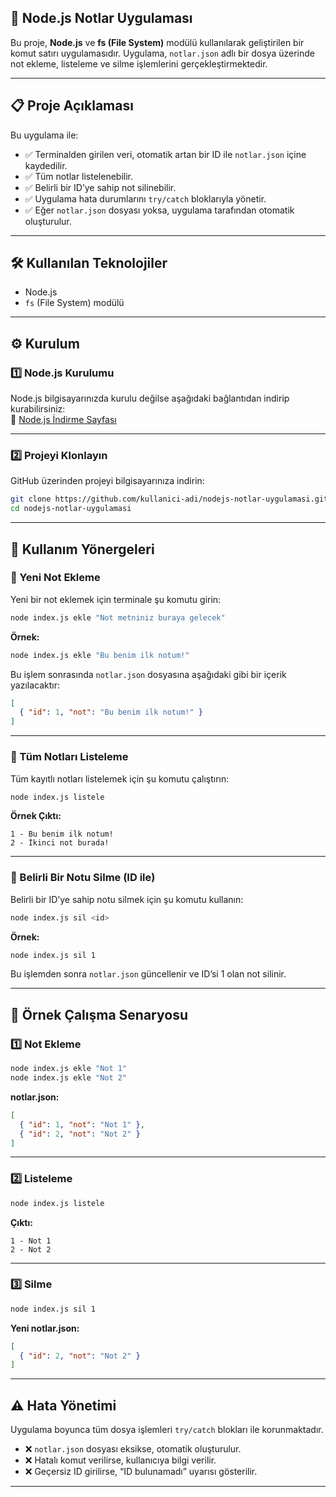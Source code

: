## 📌 Node.js Notlar Uygulaması

Bu proje, **Node.js** ve **fs (File System)** modülü kullanılarak geliştirilen bir komut satırı uygulamasıdır. Uygulama, `notlar.json` adlı bir dosya üzerinde not ekleme, listeleme ve silme işlemlerini gerçekleştirmektedir.

---

## 📋 Proje Açıklaması

Bu uygulama ile:

- ✅ Terminalden girilen veri, otomatik artan bir ID ile `notlar.json` içine kaydedilir.
- ✅ Tüm notlar listelenebilir.
- ✅ Belirli bir ID’ye sahip not silinebilir.
- ✅ Uygulama hata durumlarını `try/catch` bloklarıyla yönetir.
- ✅ Eğer `notlar.json` dosyası yoksa, uygulama tarafından otomatik oluşturulur.

---

## 🛠 Kullanılan Teknolojiler

- Node.js
- `fs` (File System) modülü

---

## ⚙️ Kurulum

### 1️⃣ Node.js Kurulumu

Node.js bilgisayarınızda kurulu değilse aşağıdaki bağlantıdan indirip kurabilirsiniz:  
🔗 [Node.js İndirme Sayfası](https://nodejs.org/)

---

### 2️⃣ Projeyi Klonlayın

GitHub üzerinden projeyi bilgisayarınıza indirin:

```bash
git clone https://github.com/kullanici-adi/nodejs-notlar-uygulamasi.git
cd nodejs-notlar-uygulamasi
```
---

## 🚀 Kullanım Yönergeleri

### 📌 Yeni Not Ekleme

Yeni bir not eklemek için terminale şu komutu girin:

```bash
node index.js ekle "Not metniniz buraya gelecek"
```

**Örnek:**

```bash
node index.js ekle "Bu benim ilk notum!"
```

Bu işlem sonrasında `notlar.json` dosyasına aşağıdaki gibi bir içerik yazılacaktır:

```json
[
  { "id": 1, "not": "Bu benim ilk notum!" }
]
```

---

### 📌 Tüm Notları Listeleme

Tüm kayıtlı notları listelemek için şu komutu çalıştırın:

```bash
node index.js listele
```

**Örnek Çıktı:**

```
1 - Bu benim ilk notum!
2 - İkinci not burada!
```

---

### 📌 Belirli Bir Notu Silme (ID ile)

Belirli bir ID’ye sahip notu silmek için şu komutu kullanın:

```bash
node index.js sil <id>
```

**Örnek:**

```bash
node index.js sil 1
```

Bu işlemden sonra `notlar.json` güncellenir ve ID’si 1 olan not silinir.

---

## 🧪 Örnek Çalışma Senaryosu

### 1️⃣ Not Ekleme

```bash
node index.js ekle "Not 1"
node index.js ekle "Not 2"
```

**notlar.json:**

```json
[
  { "id": 1, "not": "Not 1" },
  { "id": 2, "not": "Not 2" }
]
```

---

### 2️⃣ Listeleme

```bash
node index.js listele
```

**Çıktı:**

```
1 - Not 1
2 - Not 2
```

---

### 3️⃣ Silme

```bash
node index.js sil 1
```

**Yeni notlar.json:**

```json
[
  { "id": 2, "not": "Not 2" }
]
```

---

## ⚠️ Hata Yönetimi

Uygulama boyunca tüm dosya işlemleri `try/catch` blokları ile korunmaktadır.

- ❌ `notlar.json` dosyası eksikse, otomatik oluşturulur.
- ❌ Hatalı komut verilirse, kullanıcıya bilgi verilir.
- ❌ Geçersiz ID girilirse, “ID bulunamadı” uyarısı gösterilir.

---

